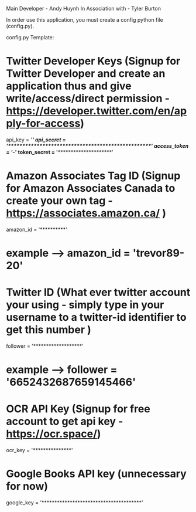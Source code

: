 Main Developer - Andy Huynh
In Association with - Tyler Burton

In order use this application, you must create a config python file (config.py).

config.py Template:

# Twitter Developer Keys (Signup for Twitter Developer and create an application thus and give write/access/direct permission - https://developer.twitter.com/en/apply-for-access)
api_key = '*************************'
api_secret = '**************************************************'
access_token = '*******************-******************************'
token_secret = '*********************************************'

# Amazon Associates Tag ID (Signup for Amazon Associates Canada to create your own tag - https://associates.amazon.ca/ )
amazon_id = '**********' 
# example --> amazon_id = 'trevor89-20'

# Twitter ID (What ever twitter account your using - simply type in your username to a twitter-id identifier to get this number )
follower = '*******************'
# example --> follower = '6652432687659145466'

# OCR API Key (Signup for free account to get api key - https://ocr.space/)
ocr_key = '***************'

# Google Books API key (unnecessary for now)
google_key = '***************************************'



